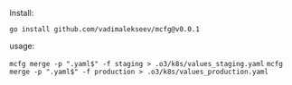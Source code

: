 Install:

`go install github.com/vadimalekseev/mcfg@v0.0.1`

usage:

`mcfg merge -p ".yaml$" -f staging > .o3/k8s/values_staging.yaml`
`mcfg merge -p ".yaml$" -f production > .o3/k8s/values_production.yaml`
